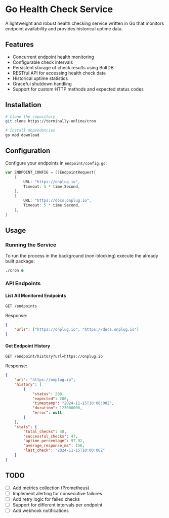 # Go Health Check Service

A lightweight and robust health checking service written in Go that monitors endpoint availability and provides historical uptime data.

## Features

-   Concurrent endpoint health monitoring
-   Configurable check intervals
-   Persistent storage of check results using BoltDB
-   RESTful API for accessing health check data
-   Historical uptime statistics
-   Graceful shutdown handling
-   Support for custom HTTP methods and expected status codes

## Installation

```bash
# Clone the repository
git clone https://terminally-online/cron

# Install dependencies
go mod download
```

## Configuration

Configure your endpoints in `endpoint/config.go`:

```go
var ENDPOINT_CONFIG = []EndpointRequest{
    {
        URL: "https://onplug.io",
        Timeout: 5 * time.Second,
    },
    {
        URL: "https://docs.onplug.io",
        Timeout: 5 * time.Second,
    },
}
```

## Usage

### Running the Service

To run the process in the background (non-blocking) execute the already built package:

```bash
./cron &
```

### API Endpoints

#### List All Monitored Endpoints

```http
GET /endpoints
```

Response:

```json
{
    "urls": ["https://onplug.io", "https://docs.onplug.io"]
}
```

#### Get Endpoint History

```http
GET /endpoint/history?url=https://onplug.io
```

Response:

```json
{
    "url": "https://onplug.io",
    "history": [
        {
            "status": 200,
            "expected": 200,
            "timestamp": "2024-11-15T10:00:00Z",
            "duration": 123000000,
            "error": null
        }
    ],
    "stats": {
        "total_checks": 48,
        "successful_checks": 47,
        "uptime_percentage": 97.92,
        "average_response_ms": 156,
        "last_check": "2024-11-15T10:00:00Z"
    }
}
```

## TODO

-   [ ] Add metrics collection (Prometheus)
-   [ ] Implement alerting for consecutive failures
-   [ ] Add retry logic for failed checks
-   [ ] Support for different intervals per endpoint
-   [ ] Add webhook notifications

